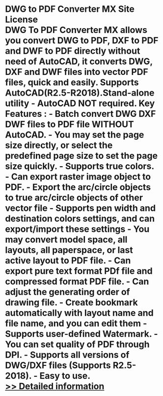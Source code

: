 # DWG to PDF Converter MX Site License<br />DWG To PDF Converter MX allows you convert DWG to PDF, DXF to PDF and DWF to PDF directly without need of AutoCAD, it converts DWG, DXF and DWF files into vector PDF files, quick and easily. Supports AutoCAD(R2.5-R2018).Stand-alone utility - AutoCAD NOT required. Key Features : - Batch convert DWG DXF DWF files to PDF file WITHOUT AutoCAD. - You may set the page size directly, or select the predefined page size to set the page size quickly. - Supports true colors. - Can export raster image object to PDF. - Export the arc/circle objects to true arc/circle objects of other vector file - Supports pen width and destination colors settings, and can export/import these settings - You may convert model space, all layouts, all paperspace, or last active layout to PDF file. - Can export pure text format PDf file and compressed format PDF file. - Can adjust the generating order of drawing file. - Create bookmark automatically with layout name and file name, and you can edit them - Supports user-defined Watermark. - You can set quality of PDF through DPI. - Supports all versions of DWG/DXF files (Supports R2.5-2018). - Easy to use.<br />[>> Detailed information](https://secure.shareit.com/shareit/product.html?productid=300621910&affiliateid=200057808)